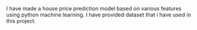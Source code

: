 I have made a house price prediction model based on various features using python machine learning.
I have provided dataset that i have used in this project.
